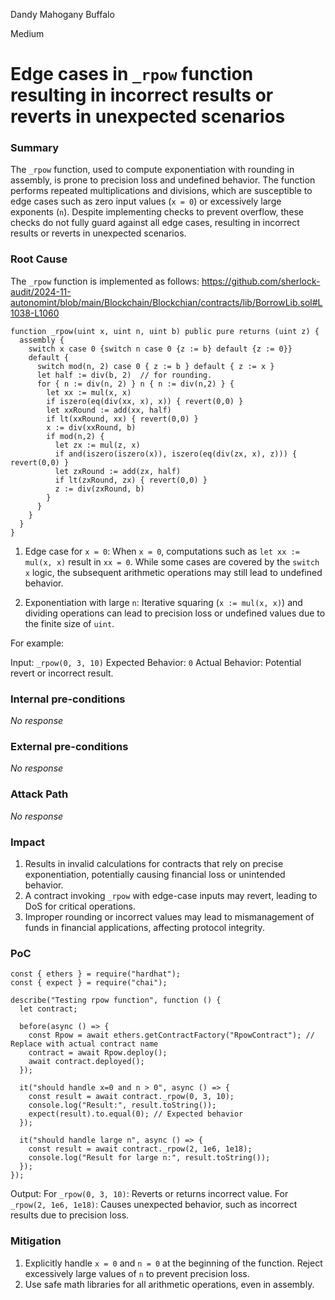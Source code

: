 Dandy Mahogany Buffalo

Medium

# Edge cases in `_rpow` function resulting in incorrect results or reverts in unexpected scenarios

### Summary

The `_rpow` function, used to compute exponentiation with rounding in assembly, is prone to precision loss and undefined behavior. The function performs repeated multiplications and divisions, which are susceptible to edge cases such as zero input values (`x = 0`) or excessively large exponents (`n`). Despite implementing checks to prevent overflow, these checks do not fully guard against all edge cases, resulting in incorrect results or reverts in unexpected scenarios.

### Root Cause

The `_rpow` function is implemented as follows:
https://github.com/sherlock-audit/2024-11-autonomint/blob/main/Blockchain/Blockchian/contracts/lib/BorrowLib.sol#L1038-L1060
```solidity
function _rpow(uint x, uint n, uint b) public pure returns (uint z) {
  assembly {
    switch x case 0 {switch n case 0 {z := b} default {z := 0}}
    default {
      switch mod(n, 2) case 0 { z := b } default { z := x }
      let half := div(b, 2)  // for rounding.
      for { n := div(n, 2) } n { n := div(n,2) } {
        let xx := mul(x, x)
        if iszero(eq(div(xx, x), x)) { revert(0,0) }
        let xxRound := add(xx, half)
        if lt(xxRound, xx) { revert(0,0) }
        x := div(xxRound, b)
        if mod(n,2) {
          let zx := mul(z, x)
          if and(iszero(iszero(x)), iszero(eq(div(zx, x), z))) { revert(0,0) }
          let zxRound := add(zx, half)
          if lt(zxRound, zx) { revert(0,0) }
          z := div(zxRound, b)
        }
      }
    }
  }
}
```
1. Edge case for `x = 0`:
When `x = 0`, computations such as `let xx := mul(x, x)` result in `xx = 0`. While some cases are covered by the `switch x` logic, the subsequent arithmetic operations may still lead to undefined behavior.

2. Exponentiation with large `n`:
Iterative squaring (`x := mul(x, x)`) and dividing operations can lead to precision loss or undefined values due to the finite size of `uint`.

For example:

Input: `_rpow(0, 3, 10)`
Expected Behavior: `0`
Actual Behavior: Potential revert or incorrect result.

### Internal pre-conditions

_No response_

### External pre-conditions

_No response_

### Attack Path

_No response_

### Impact

1. Results in invalid calculations for contracts that rely on precise exponentiation, potentially causing financial loss or unintended behavior.
2.  A contract invoking `_rpow` with edge-case inputs may revert, leading to DoS for critical operations.
3. Improper rounding or incorrect values may lead to mismanagement of funds in financial applications, affecting protocol integrity.

### PoC

```solidity
const { ethers } = require("hardhat");
const { expect } = require("chai");

describe("Testing rpow function", function () {
  let contract;

  before(async () => {
    const Rpow = await ethers.getContractFactory("RpowContract"); // Replace with actual contract name
    contract = await Rpow.deploy();
    await contract.deployed();
  });

  it("should handle x=0 and n > 0", async () => {
    const result = await contract._rpow(0, 3, 10);
    console.log("Result:", result.toString());
    expect(result).to.equal(0); // Expected behavior
  });

  it("should handle large n", async () => {
    const result = await contract._rpow(2, 1e6, 1e18);
    console.log("Result for large n:", result.toString());
  });
});
```
Output:
For `_rpow(0, 3, 10)`: Reverts or returns incorrect value.
For `_rpow(2, 1e6, 1e18)`: Causes unexpected behavior, such as incorrect results due to precision loss.

### Mitigation

1. Explicitly handle `x = 0` and `n = 0` at the beginning of the function.
Reject excessively large values of `n` to prevent precision loss.
2. Use safe math libraries for all arithmetic operations, even in assembly.